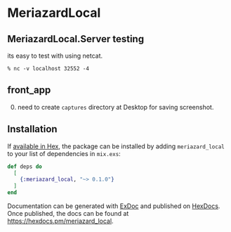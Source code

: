 # MeriazardLocal

## MeriazardLocal.Server testing

its easy to test with using netcat.

```
% nc -v localhost 32552 -4
```

## front_app

0. need to create `captures` directory at Desktop for saving screenshot.

## Installation

If [available in Hex](https://hex.pm/docs/publish), the package can be installed
by adding `meriazard_local` to your list of dependencies in `mix.exs`:

```elixir
def deps do
  [
    {:meriazard_local, "~> 0.1.0"}
  ]
end
```

Documentation can be generated with [ExDoc](https://github.com/elixir-lang/ex_doc)
and published on [HexDocs](https://hexdocs.pm). Once published, the docs can
be found at <https://hexdocs.pm/meriazard_local>.


